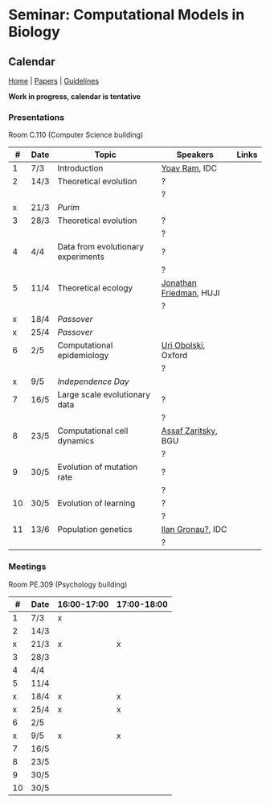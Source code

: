 # Seminar: Computational Models in Biology
## Calendar

[Home](README.md) | [Papers](papers.md) | [Guidelines](guidelines.md)

**Work in progress, calendar is tentative**

### Presentations
Room C.110 (Computer Science building)

|   #   |   Date    |   Topic               |   Speakers    | Links |
|-------|-----------|-----------------------|---------------|-------|
|   1   |   7/3     | Introduction          | [Yoav Ram](http://www.yoavram.com), IDC
|   2   |   14/3    | Theoretical evolution | ?
|       |           |                       | ?
|   x   |   21/3    | *Purim*               |
|   3   |   28/3    | Theoretical evolution | ?
|       |           |                       | ?
|   4   |   4/4     | Data from evolutionary experiments | ?
|       |           |                                    | ?
|   5   |   11/4    | Theoretical ecology   | [Jonathan Friedman](https://www.friedmanlab.net), HUJI
|       |           |                       | ?
|   x   |   18/4    | *Passover*            |
|   x   |   25/4    | *Passover*            |
|   6   |   2/5     | Computational epidemiology     | [Uri Obolski](https://www.eeid.ox.ac.uk/content/dr-uri-obolski), Oxford
|       |           |                                | ?
|   x   |   9/5     | *Independence Day*    |
|   7   |   16/5    | Large scale evolutionary data  | ?
|       |           |                                | ?
|   8   |   23/5    | Computational cell dynamics    | [Assaf Zaritsky](https://www.assafzaritsky.com), BGU
|       |           |                                | ?
|   9   |   30/5    | Evolution of mutation rate     | ?
|       |           |                                | ?
|   10  |   30/5    | Evolution of learning | ?
|       |           |                       | ?
|   11  |   13/6    | Population genetics   | [Ilan Gronau?](http://www.faculty.idc.ac.il/igronau/), IDC
|       |           |                       | ?

### Meetings 
Room PE.309 (Psychology building)

|   #   |   Date    | 16:00-17:00 | 17:00-18:00 | 
|-------|-----------|-------------|-------------|
|   1   |   7/3     | x  |
|   2   |   14/3    |    |  
|   x   |   21/3    | x  | x
|   3   |   28/3    |    |
|   4   |   4/4     |    |
|   5   |   11/4    |    |  
|   x   |   18/4    | x  | x
|   x   |   25/4    | x  | x
|   6   |   2/5     |    |  
|   x   |   9/5     | x  | x
|   7   |   16/5    |    |  
|   8   |   23/5    |    |
|   9   |   30/5    |    |
|   10  |   30/5    |    |


